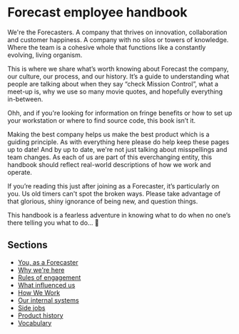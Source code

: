 # Forecast employee handbook

We're the Forecasters.
A company that thrives on innovation, collaboration and customer happiness. A company with no silos or towers of knowledge. Where the team is a cohesive whole that functions like a constantly evolving, living organism.

This is where we share what’s worth knowing about Forecast the company, our culture, our process, and our history. It’s a guide to understanding what people are talking about when they say “check Mission Control”, what a meet-up is, why we use so many movie quotes, and hopefully everything in-between.

Ohh, and if you're looking for information on fringe benefits or how to set up your workstation or where to find source code, this book isn’t it.

Making the best company helps us make the best product which is a guiding principle. As with everything here please do help keep these pages up to date! And by up to date, we're not just talking about misspellings and team changes. As each of us are part of this everchanging entity, this handbook should reflect real-world descriptions of how we work and operate.

If you’re reading this just after joining as a Forecaster, it’s particularly on you. Us old timers can't spot the broken ways. Please take advantage of that glorious, shiny ignorance of being new, and question things.

This handbook is a fearless adventure in knowing what to do when no one’s there telling you what to do... :princess:

## Sections
* [You, as a Forecaster](https://github.com/Forecast-it/handbook/blob/master/you-as-a-forecaster.md)
* [Why we're here](https://github.com/Forecast-it/handbook/blob/master/why-we-are-here.md)
* [Rules of engagement](https://github.com/Forecast-it/handbook/blob/master/rules-of-engagement.md)
* [What influenced us](https://github.com/Forecast-it/handbook/blob/master/what-influenced-us.md)
* [How We Work](https://github.com/Forecast-it/handbook/blob/master/how-we-work.md)
* [Our internal systems](https://github.com/Forecast-it/handbook/blob/master/our-internal-systems.md)
* [Side jobs](https://github.com/Forecast-it/handbook/blob/master/side-jobs.md)
* [Product history](https://github.com/Forecast-it/handbook/blob/master/product-history.md)
* [Vocabulary](https://github.com/Forecast-it/handbook/blob/master/vocabulary.md)
